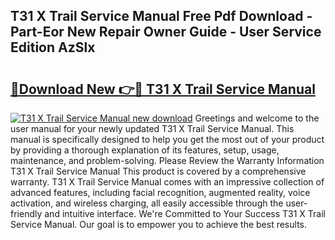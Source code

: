 ## T31 X Trail Service Manual Free Pdf Download - Part-Eor New Repair Owner Guide - User Service Edition AzSlx

# <h2><a href="http://bc55748.oget.top/?id=T31+X+Trail+Service+Manual">🔗Download New 👉🔴 T31 X Trail Service Manual</a></h2>

[![T31 X Trail Service Manual new download](https://i.imgur.com/5g1atiW.png)](http://bc55748.oget.top/?id=T31+X+Trail+Service+Manual)
Greetings and welcome to the user manual for your newly updated T31 X Trail Service Manual. This manual is specifically designed to help you get the most out of your product by providing a thorough explanation of its features, setup, usage, maintenance, and problem-solving. Please Review the Warranty Information T31 X Trail Service Manual This product is covered by a comprehensive warranty. T31 X Trail Service Manual comes with an impressive collection of advanced features, including facial recognition, augmented reality, voice activation, and wireless charging, all easily accessible through the user-friendly and intuitive interface. We're Committed to Your Success T31 X Trail Service Manual. Our goal is to empower you to achieve the best results.
